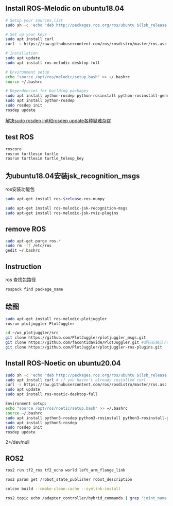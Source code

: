 ## Install ROS-Melodic on ubuntu18.04
```bash
# Setup your sources.list
sudo sh -c 'echo "deb http://packages.ros.org/ros/ubuntu $(lsb_release -sc) main" > /etc/apt/sources.list.d/ros-latest.list'

# Set up your keys
sudo apt install curl 
curl -s https://raw.githubusercontent.com/ros/rosdistro/master/ros.asc | sudo apt-key add -

# Installation
sudo apt update
sudo apt install ros-melodic-desktop-full

# Environment setup
echo "source /opt/ros/melodic/setup.bash" >> ~/.bashrc
source ~/.bashrc

# Dependencies for building packages
sudo apt install python-rosdep python-rosinstall python-rosinstall-generator python-wstool build-essential
sudo apt install python-rosdep
sudo rosdep init
rosdep update
```
[解决sudo rosdep init和rosdep update各种疑难杂症](https://blog.csdn.net/Twilightzr/article/details/121714894)
## test ROS
```bash
roscore
rosrun turtlesim turtle
rosrun turtlesim turtle_teleop_key
```
## 为ubuntu18.04安装jsk_recognition_msgs
ros安装功能包
```bash
sudo apt-get install ros-$release-ros-numpy
```

```bash
sudo apt-get install ros-melodic-jsk-recognition-msgs
sudo apt-get install ros-melodic-jsk-rviz-plugins
```
## remove ROS 
```bash
sudo apt-get purge ros-*
sudo rm -rf /etc/ros
gedit ~/.bashrc
```

## Instruction
ros 查找包路径
```bash
rospack find package_name
```

## 绘图
```bash
sudo apt-get install ros-melodic-plotjuggler
rosrun plotjuggler PlotJuggler

cd ~/ws_plotjuggler/src
git clone https://github.com/PlotJuggler/plotjuggler_msgs.git
git clone https://github.com/facontidavide/PlotJuggler.git #源码安装已下载
git clone https://github.com/PlotJuggler/plotjuggler-ros-plugins.git

```

## Install ROS-Noetic on ubuntu20.04
```bash
sudo sh -c 'echo "deb http://packages.ros.org/ros/ubuntu $(lsb_release -sc) main" > /etc/apt/sources.list.d/ros-latest.list'
sudo apt install curl # if you haven't already installed curl
curl -s https://raw.githubusercontent.com/ros/rosdistro/master/ros.asc | sudo apt-key add -
sudo apt update
sudo apt install ros-noetic-desktop-full

Environment setup:
echo "source /opt/ros/noetic/setup.bash" >> ~/.bashrc
source ~/.bashrc
sudo apt install python3-rosdep python3-rosinstall python3-rosinstall-generator python3-wstool build-essential
sudo apt install python3-rosdep
sudo rosdep init
rosdep update
```
2>/dev/null


## ROS2
```bash
ros2 run tf2_ros tf2_echo world left_arm_flange_link

ros2 param get /robot_state_publisher robot_description

colcon build --cmake-clean-cache --symlink-install

ros2 topic echo /adapter_controller/hybrid_commands | grep "joint_name:" -A 10
```
